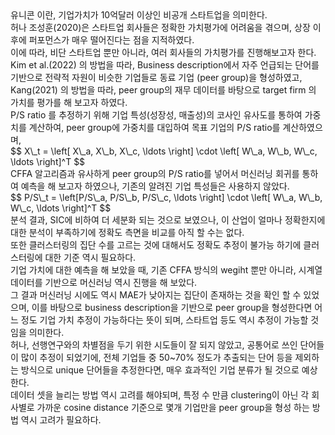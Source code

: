 ﻿<oi>
유니콘 이란, 기업가치가 10억달러 이상인 비공개 스타트업을 의미한다. <br>
허나 조성훈(2020)은 스타트업 회사들은 정확한 가치평가에 어려움을 겪으며, 상장 이후에 퍼포먼스가 매우 떨어진다는 점을 지적하였다. <br>
이에 따라, 비단 스타트업 뿐만 아니라, 여러 회사들의 가치평가를 진행해보고자 한다. <br>
Kim et al.(2022) 의 방법을 따라, Business description에서 자주 언급되는 단어를 기반으로 전략적 자원이 비슷한 기업들로 동료 기업 (peer group)을 형성하였고, <br> 
Kang(2021) 의 방법을 따라, peer group의 재무 데이터를 바탕으로 target firm 의 가치를 평가를 해 보고자 하였다. <br>
P/S ratio 를 추정하기 위해 기업 특성(성장성, 매출성)의 코사인 유사도를 통하여 가중치를 계산하여, peer group에 가중치를 대입하여 목표 기업의 P/S ratio를 계산하였으며, <br>
$$ X\_t = \left[ X\_a, X\_b, X\_c, \ldots \right] \cdot \left[ W\_a, W\_b, W\_c, \ldots \right]^T $$ <br>
CFFA 알고리즘과 유사하게 peer group의 P/S ratio를 넣어서 머신러닝 회귀를 통하여 예측을 해 보고자 하였으나, 기존의 알려진 기업 특성들은 사용하지 않았다. <br>
$$ P/S\_t = \left[P/S\_a, P/S\_b, P/S\_c, \ldots \right] \cdot \left[ W\_a, W\_b, W\_c, \ldots \right]^T $$ <br>
분석 결과, SIC에 비하여 더 세분화 되는 것으로 보였으나, 이 산업이 얼마나 정확한지에 대한 분석이 부족하기에 정확도 측면을 비교를 아직 할 수는 없다. <br>
또한 클러스터링의 집단 수를 고르는 것에 대해서도 정확도 추정이 불가능 하기에 클러스터링에 대한 기준 역시 필요하다. <br>
기업 가치에 대한 예측을 해 보았을 때, 기존 CFFA 방식의 wegiht 뿐만 아니라, 시계열 데이터를 기반으로 머신러닝 역시 진행을 해 보았다. <br> 
그 결과 머신러닝 시에도 역시 MAE가 낮아지는 집단이 존재하는 것을 확인 할 수 있었으며, 이를 바탕으로 business description을 기반으로 peer group을 형성한다면 어느 정도 기업 가치 추정이 가능하다는 뜻이 되며, 스타트업 등도 역시 추정이 가능할 것임을 의미한다. <br>
허나, 선행연구와의 차별점을 두기 위한 시도들이 잘 되지 않았고, 공통어로 쓰인 단어들이 많이 추정이 되었기에, 전체 기업들 중 50~70% 정도가 추출되는 단어 등을 제외하는 방식으로 unique 단어들을 추정한다면, 매우 효과적인 기업 분류가 될 것으로 예상한다.<br>
데이터 셋을 늘리는 방법 역시 고려를 해야되며, 특정 수 만큼 clustering이 아닌 각 회사별로 가까운 cosine distance 기준으로 몇개 기업만을 peer group을 형성 하는 방법 역시 고려가 필요하다. 
